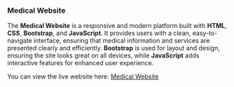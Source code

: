 ### Medical Website

The **Medical Website** is a responsive and modern platform built with **HTML**, **CSS**, **Bootstrap**, and **JavaScript**. It provides users with a clean, easy-to-navigate interface, ensuring that medical information and services are presented clearly and efficiently. **Bootstrap** is used for layout and design, ensuring the site looks great on all devices, while **JavaScript** adds interactive features for enhanced user experience.

You can view the live website here: [Medical Website](https://medical-website-six-alpha.vercel.app/)
